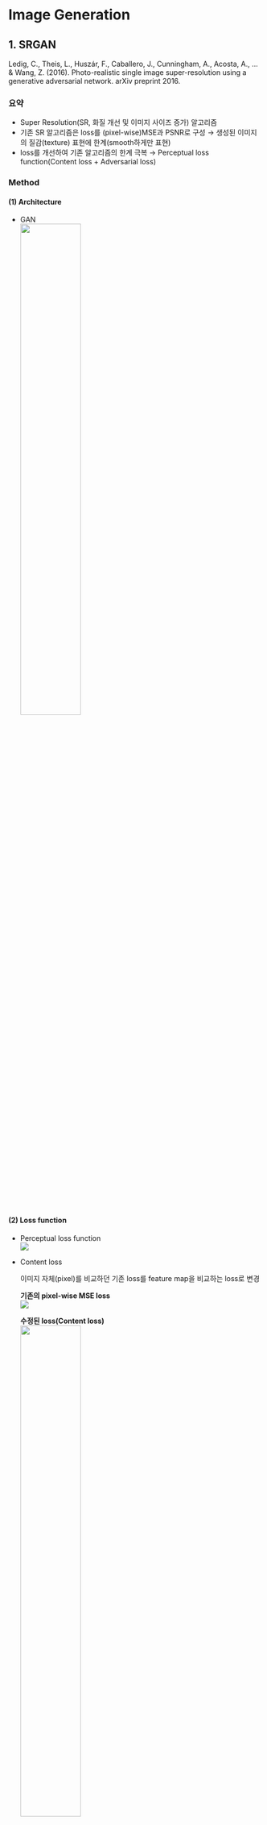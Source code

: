 # Image Generation
## 1. SRGAN
Ledig, C., Theis, L., Huszár, F., Caballero, J., Cunningham, A., Acosta, A., ... & Wang, Z. (2016). Photo-realistic single image super-resolution using a generative adversarial network. arXiv preprint 2016.

### 요약
- Super Resolution(SR, 화질 개선 및 이미지 사이즈 증가) 알고리즘
- 기존 SR 알고리즘은 loss를 (pixel-wise)MSE과 PSNR로 구성 &#8594; 생성된 이미지의 질감(texture) 표현에 한계(smooth하게만 표현)
- loss를 개선하여 기존 알고리즘의 한계 극복 &#8594; Perceptual loss function(Content loss + Adversarial loss)

### Method
#### (1) Architecture
- GAN  
<img src = "./img/srgan/architecture.PNG" width="50%"></center>

#### (2) Loss function
- Perceptual loss function  
<img src = "./img/srgan/loss1.PNG"></center>

- Content loss  

  이미지 자체(pixel)를 비교하던 기존 loss를 feature map을 비교하는 loss로 변경  
  
  __기존의 pixel-wise MSE loss__  
  <img src = "./img/srgan/loss2.PNG"></center>

  __수정된 loss(Content loss)__  
  <img src = "./img/srgan/loss3.jpg" width="50%"></center>

- Advrsarial loss  
<img src = "./img/srgan/loss4.PNG"></center>  


## 2. ESRGAN
Wang, X., Yu, K., Wu, S., Gu, J., Liu, Y., Dong, C., ... & Change Loy, C. (2018). Esrgan: Enhanced super-resolution generative adversarial networks. In Proceedings of the European Conference on Computer Vision (ECCV) Workshops (pp. 0-0).

### 요약
- SRGAN에서 3가지 부분(Architecture, Discriminator, Perceptual loss) 개선  

### Method  
#### (1) Architecture(Generator)  
- Batch Normalization(BN) 제거 & Residual scaling 도입  
  BN은 훈련 중에 batch의 평균과 분산을 사용하여 feature를 normalize하고 테스트 중에 전체 학습 데이터의 추정된 평균과 분산을 사용. 훈련 및 테스트 데이터의 통계값이 많이 다를 때 BN 계층은 unpleasant artifact를 도입하고 일반화 능력 제한 &#8594; BN 레이어를 제거하여 일반화 능력을 향상시키고 계산 복잡성과 메모리 사용량을 줄임   
  residual을 0과 1사이의 상수를 곱하여 scaling down하는 Residual scaling를 도입하여 안정적으로 만듦
- Residual-in-Residual Dense Block(RDDB) 도입 &#8594; higher capacity & easier to train  
<img src = "./img/esrgan/architecture1.PNG" width="50%"></center>  
<img src = "./img/esrgan/architecture2.PNG" width="50%"></center>  

#### (2) Discriminator  
- Relativistic GAN(RaGAN) 사용: 기존 GAN의 Discriminator는 real인지 fake인지 판단하는 이진 분류였다면 RaGAN의 Discriminator는 한 이미지가 다른 이미지보다 더 실제 같은지를 판단 &#8594; more realistic texture details  
  __Standard Discriminator & Relativistic Discriminator__  
<img src = "./img/esrgan/discriminator.PNG" width="50%"></center>  
  __Discriminator loss__  
<img src = "./img/esrgan/discriminator_loss.PNG" width="50%"></center>  
  __Generator loss__  
<img src = "./img/esrgan/generator_loss.PNG" width="50%"></center>  
<img src = "./img/esrgan/E.PNG" width="3%"></center>는 실제 데이터(X<sub>r</sub>) 한 개에 대해 생성된 이미지(X<sub>f</sub>)는 여러 개이므로, 모든 mini-batch의 fake data에 대해 average 취함  
  SRGAN에서는 Generator loss가 생성된 이미지에 대해서만 영향을 받지만 ESRGAN에서는 실제 데이터와 생성된 데이터 모두로부터 영향 받음  
#### (3) Perceptual loss 개선  
- activation 이전의 VGG feature 사용(SRGAN에서는 activation 이후의 feature 사용) &#8594; sharper edges & more visually pleasing results  
- activation을 취한 feature는 Sparse해진다는 문제 존재(특히 Very deep network일 경우 더욱 심함) &#8594; weak supervision & inferior performance(아래 그림에서 after activation을 보면 feature가 많이 사라짐을 알 수 있음)    
<img src = "./img/esrgan/feature_map.PNG" width="60%"></center>  
  __Total loss for the Generator__  
<img src = "./img/esrgan/L_G.PNG" width="20%"></center>  
  __L<sub>1</sub> loss(Content loss)__  
<img src = "./img/esrgan/L_1.PNG" width="20%"></center>  
  L<sub>G</sub>는 Total Generator loss이며 L<sub>percep</sub>와 L<sub>G</sub><sup>Ra</sup>(Relativistic Discriminator에서의 Generator loss), L<sub>1</sub>로 이루어짐  
  L<sub>1</sub>은 content loss로 G(x<sub>i</sub>)와 ground-truth y와의 1-norm distance에 해당함  
#### (4) Network Interpolation  
- G<sub>PSNR</sub>(PSNR-oriented network) 학습 &#8594; fine-tuning해서 G<sub>GAN</sub>(GAN-based network) 학습
- 두 모델(G<sub>PSNR</sub>, G<sub>GAN</sub>)을 보간하여 G<sub>INTERP</sub> 모델 도출  
<img src = "./img/esrgan/network_interpolation.PNG" width="40%"></center>  

### 적용 결과  
<img src = "./img/esrgan/comparison.PNG" width="50%"></center>  

## 3. iSeeBetter
Chadha, A., Britto, J., & Roja, M. M. (2020). iSeeBetter: Spatio-temporal video super-resolution using recurrent generative back-projection networks. Computational Visual Media, 6(3), 307-317.  

### 요약  
- 영상에서 현재 및 인접 프레임에 대한 공간 및 시간 정보 추출 &#8594; Video Super Resolution(VSR)  
- 기존 SR 알고리즘은 단일 이미지에 대해서 SR을 적용(SISR, Sigle-Image Super Resolution) &#8594; 영상에 적용할 경우 시간적 일관성이 부족(Lack of temporal coherency)  
- 세 가지 측면에서 Novelty  
  - Generator: Recurrent back-projection networks(RBPNs) &#8594; 현재 및 인접 프레임에 대한 공간 및 시간 정보 추출  
  - Discriminator: SRGAN &#8594; 기존 알고리즘에서 볼 수 있는 artifact를 제거하면서 SR 이미지의 자연스러움(Naturality) 개선  
  - Four-fold loss function: MSE, Perceptual, adversarial, total-variation(TV) &#8594; 이미지의 미세한 세부 사항을 잘 포착  

### Method  
#### (1) Architecture  
<img src = "./img/iSeeBetter/architecture1.jpg"></center>  
- RBPN(Generator) = SISR(Single Image Super Resolution) + MISR(Multi Image Super Resolution)  
  - SISR(Fig. 3)    
    - LR<sub>t</sub>의 사이즈를 키우는 역할  
    <img src = "./img/iSeeBetter/SISR.PNG" width="70%"></center> 
  - MISR(Fig. 4)
    - 이전 시점의 이미지와의 차이를 계산하여 변화된 정도를 반영.  
    - Projection Module은 Upscale Projection과 Down Projection으로 구성  
    - Upscale Projection: 이전 시점과 현재 시점의 차이를 기반으로 encoding하여 H<sub>t-l</sub> 생성  
    - Downscale Projection: Upscale Projection의 output인 H<sub>t-l</sub>을 입력으로 받아서 decoding하여 L<sub>t-l</sub> 생성  
    <img src = "./img/iSeeBetter/MISR.PNG" width="70%"></center>
- SRGAN(Discriminator, Fig. 5)  
  - SRGAN에서 사용한 Discriminator를 사용함  
  - 일반적인 GAN에서 사용하는 Discriminator와 동일(이진 분류)  
  <img src = "./img/iSeeBetter/Discriminator.PNG" width="70%"></center>
